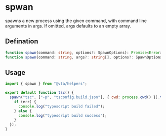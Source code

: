 # spwan

spawns a new process using the given command, with command line arguments in args. If omitted, args defaults to an empty array.

## Defination

```typescript
function spawn(command: string, options?: SpawnOptions): Promise<Error>;
function spawn(command: string, args?: string[], options?: SpawnOptions): Promise<Error>;
```

## Usage

```javascript
import { spawn } from "@vta/helpers";

export default function tsc() {
  spawn("tsc", ["-p", "tsconfig.build.json"], { cwd: process.cwd() }).then(err => {
    if (err) {
      console.log("typescript build failed");
    } else {
      console.log("typescript build success");
    }
  });
}
```
